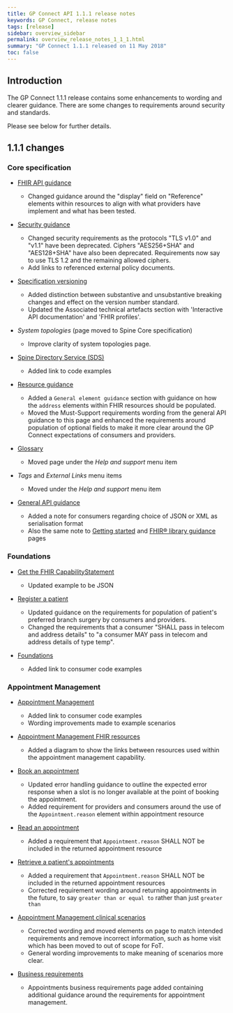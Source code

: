 ```yaml
---
title: GP Connect API 1.1.1 release notes
keywords: GP Connect, release notes
tags: [release]
sidebar: overview_sidebar
permalink: overview_release_notes_1_1_1.html
summary: "GP Connect 1.1.1 released on 11 May 2018"
toc: false
---
```


## Introduction ##

The GP Connect 1.1.1 release contains some enhancements to wording and clearer guidance. There are some changes to requirements around security and standards.

Please see below for further details.

## 1.1.1 changes ##

### Core specification

- [FHIR API guidance](development_fhir_api_guidance.html)
  - Changed guidance around the "display" field on "Reference" elements within resources to align with what providers have implement and what has been tested.

- [Security guidance](development_api_security_guidance.html)
  - Changed security requirements as the protocols "TLS v1.0" and "v1.1" have been deprecated. Ciphers "AES256+SHA" and "AES128+SHA" have also been deprecated. Requirements now say to use TLS 1.2 and the remaining allowed ciphers.
  - Add links to referenced external policy documents.

- [Specification versioning](design_product_versioning.html)
  - Added distinction between substantive and unsubstantive breaking changes and effect on the version number standard.
  - Updated the Associated technical artefacts section with 'Interactive API documentation' and 'FHIR profiles'.

- *System topologies* (page moved to Spine Core specification)
  - Improve clarity of system topologies page.

- [Spine Directory Service (SDS)](integration_spine_directory_service.html)
  - Added link to code examples
  
- [Resource guidance](development_fhir_resource_guidance.html)
  - Added a `General element guidance` section with guidance on how the `address` elements within FHIR resources should be populated.
  - Moved the Must-Support requirements wording from the general API guidance to this page and enhanced the requirements around population of optional fields to make it more clear around the GP Connect expectations of consumers and providers.
    
- [Glossary](overview_glossary.html)
  - Moved page under the *Help and support* menu item

- *Tags* and *External Links* menu items
  - Moved under the *Help and support* menu item

- [General API guidance](development_general_api_guidance.html#wire-format-representations)
  - Added a note for consumers regarding choice of JSON or XML as serialisation format
  - Also the same note to [Getting started](overview_engage.html) and [FHIR&reg; library guidance](development_fhir_open_source_guidance.html) pages

### Foundations

- [Get the FHIR CapabilityStatement](foundations_use_case_get_the_fhir_capability_statement.html)
  - Updated example to be JSON
  
- [Register a patient](foundations_use_case_register_a_patient.html)
  - Updated guidance on the requirements for population of patient's preferred branch surgery by consumers and providers.
  - Changed the requirements that a consumer "SHALL pass in telecom and address details" to "a consumer MAY pass in telecom and address details of type temp".

- [Foundations](foundations.html)
  - Added link to consumer code examples
  
### Appointment Management

- [Appointment Management](appointments.html)
  - Added link to consumer code examples
  - Wording improvements made to example scenarios

- [Appointment Management FHIR resources](datalibraryappointment.html)
  - Added a diagram to show the links between resources used within the appointment management capability.
  
- [Book an appointment](appointments_use_case_book_an_appointment.html)
  - Updated error handling guidance to outline the expected error response when a slot is no longer available at the point of booking the appointment.
  - Added requirement for providers and consumers around the use of the `Appointment.reason` element within appointment resource

- [Read an appointment](appointments_use_case_read_an_appointment.html)
  - Added a requirement that `Appointment.reason` SHALL NOT be included in the returned appointment resource

- [Retrieve a patient's appointments](appointments_use_case_retrieve_a_patients_appointments.html)
  - Added a requirement that `Appointment.reason` SHALL NOT be included in the returned appointment resources
  - Corrected requirement wording around returning appointments in the future, to say `greater than or equal to` rather than just `greater than`

- [Appointment Management clinical scenarios](appointments_clinical_scenarios.html)
  - Corrected wording and moved elements on page to match intended requirements and remove incorrect information, such as home visit which has been moved to out of scope for FoT.
  - General wording improvements to make meaning of scenarios more clear.

- [Business requirements](appointments_requirements.html)
  - Appointments business requirements page added containing additional guidance around the requirements for appointment management.
